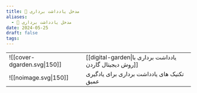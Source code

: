 ```yaml
---
title: 📝 مدخل یادداشت برداری
aliases:
  - 📝 مدخل یادداشت برداری
date: 2024-05-25
draft: false
tags:
---
```


|                             |                                                         |
| --------------------------- | ------------------------------------------------------- |
| ![[cover-dgarden.svg\|150]] | [[digital-garden\|یادداشت برداری با روش دیجیتال گاردن]] |
| ![[noimage.svg\|150]]       | تکنیک های یادداشت برداری برای یادگیری عمیق              |

